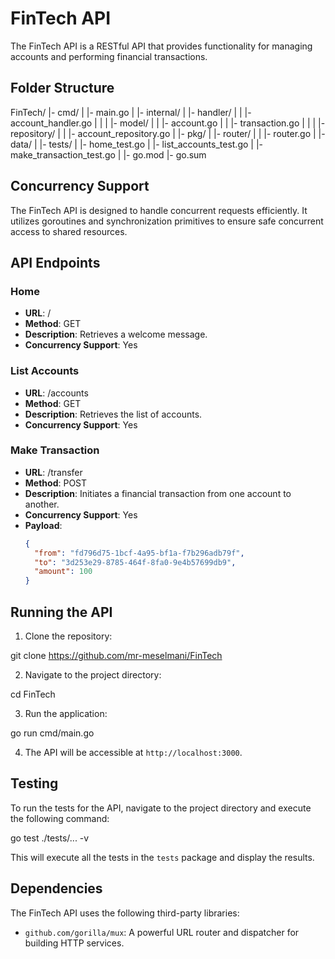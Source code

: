 # FinTech API

The FinTech API is a RESTful API that provides functionality for managing accounts and performing financial transactions.

## Folder Structure

FinTech/
|- cmd/
| |- main.go
|
|- internal/
| |- handler/
| | |- account_handler.go
| |
| |- model/
| | |- account.go
| | |- transaction.go
| |
| |- repository/
| | |- account_repository.go
|
|- pkg/
| |- router/
| | |- router.go
|
|- data/
|
|- tests/
| |- home_test.go
| |- list_accounts_test.go
| |- make_transaction_test.go
|
|- go.mod
|- go.sum

## Concurrency Support

The FinTech API is designed to handle concurrent requests efficiently. It utilizes goroutines and synchronization primitives to ensure safe concurrent access to shared resources.

## API Endpoints

### Home

- **URL**: /
- **Method**: GET
- **Description**: Retrieves a welcome message.
- **Concurrency Support**: Yes

### List Accounts

- **URL**: /accounts
- **Method**: GET
- **Description**: Retrieves the list of accounts.
- **Concurrency Support**: Yes

### Make Transaction

- **URL**: /transfer
- **Method**: POST
- **Description**: Initiates a financial transaction from one account to another.
- **Concurrency Support**: Yes
- **Payload**:
  ```json
  {
    "from": "fd796d75-1bcf-4a95-bf1a-f7b296adb79f",
    "to": "3d253e29-8785-464f-8fa0-9e4b57699db9",
    "amount": 100
  }
  ```

## Running the API

1. Clone the repository:

git clone https://github.com/mr-meselmani/FinTech


2. Navigate to the project directory:

cd FinTech

3. Run the application:

go run cmd/main.go

4. The API will be accessible at `http://localhost:3000`.

## Testing

To run the tests for the API, navigate to the project directory and execute the following command:

go test ./tests/... -v

This will execute all the tests in the `tests` package and display the results.

## Dependencies

The FinTech API uses the following third-party libraries:

- `github.com/gorilla/mux`: A powerful URL router and dispatcher for building HTTP services.